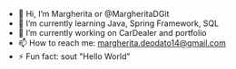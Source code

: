 - 👋 Hi, I’m Margherita or @MargheritaDGit
- 🌱 I’m currently learning Java, Spring Framework, SQL
- 🔭 I’m currently working on CarDealer and portfolio
- 📫 How to reach me: margherita.deodato14@gmail.com
- ⚡ Fun fact: sout "Hello World"


<!---
MargheritaDGit/MargheritaDGit is a ✨ special ✨ repository because its `README.md` (this file) appears on your GitHub profile.
You can click the Preview link to take a look at your changes.
--->
